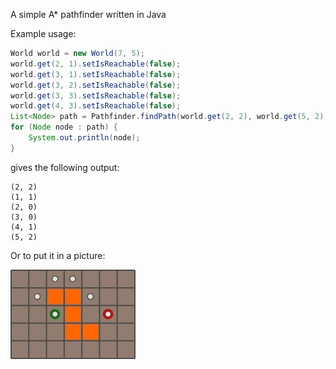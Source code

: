 A simple A* pathfinder written in Java

Example usage:
```java
World world = new World(7, 5);
world.get(2, 1).setIsReachable(false);
world.get(3, 1).setIsReachable(false);
world.get(3, 2).setIsReachable(false);
world.get(3, 3).setIsReachable(false);
world.get(4, 3).setIsReachable(false);
List<Node> path = Pathfinder.findPath(world.get(2, 2), world.get(5, 2));
for (Node node : path) {
    System.out.println(node);
}
```

gives the following output:
```
(2, 2)
(1, 1)
(2, 0)
(3, 0)
(4, 1)
(5, 2)
```

Or to put it in a picture:

![path example](https://github.com/pluizer/pathfinder/raw/master/path.png)
